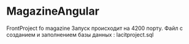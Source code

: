 # MagazineAngular
FrontProject fo magazine
Запуск происходит на 4200 порту.
Файл с созданием и заполнением базы данных : lacitproject.sql
